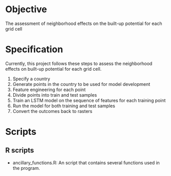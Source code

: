 # Objective
The assessment of neighborhood effects on the built-up potential for each grid cell

# Specification
Currently, this project follows these steps to assess the neighborhood effects on built-up potential for each grid cell.
1. Specify a country
2. Generate points in the country to be used for model development
3. Feature engineering for each point
4. Divide points into train and test samples
5. Train an LSTM model on the sequence of features for each training point
6. Run the model for both training and test samples
7. Convert the outcomes back to rasters

# Scripts
## R scripts
- ancillary_functions.R: An script that contains several functions used in the program.
